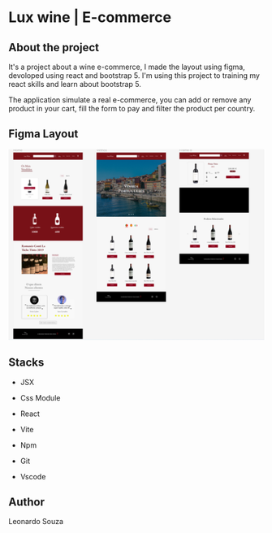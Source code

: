 # Lux wine | E-commerce

## About the project

It's a project about a wine e-commerce, I made the layout using figma, devoloped using react and bootstrap 5. I'm using this project to training my react skills and learn about bootstrap 5.

The application simulate a real e-commerce, you can add or remove any product in your cart, fill the form to pay and filter the product per country.

## Figma Layout

![Figma Layout](./src/assets/FigmaLayout.png)

## Stacks

- JSX

- Css Module

- React

- Vite

- Npm

- Git

- Vscode

## Author

Leonardo Souza
